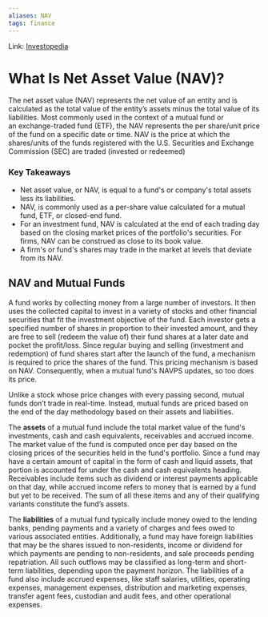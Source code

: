 ```yaml
---
aliases: NAV
tags: finance
---
```

Link: [Investopedia](https://www.investopedia.com/terms/n/nav.asp)

# What Is Net Asset Value (NAV)?
The net asset value (NAV) represents the net value of an entity and is calculated as the total value of the entity’s assets minus the total value of its liabilities. Most commonly used in the context of a mutual fund or an exchange-traded fund (ETF), the NAV represents the per share/unit price of the fund on a specific date or time. NAV is the price at which the shares/units of the funds registered with the U.S. Securities and Exchange Commission (SEC) are traded (invested or redeemed)

### Key Takeaways
-   Net asset value, or NAV, is equal to a fund's or company's total assets less its liabilities.
-   NAV, is commonly used as a per-share value calculated for a mutual fund, ETF, or closed-end fund.
-   For an investment fund, NAV is calculated at the end of each trading day based on the closing market prices of the portfolio's securities. For firms, NAV can be construed as close to its book value.
-   A firm's or fund's shares may trade in the market at levels that deviate from its NAV.

## NAV and Mutual Funds
A fund works by collecting money from a large number of investors. It then uses the collected capital to invest in a variety of stocks and other financial securities that fit the investment objective of the fund. Each investor gets a specified number of shares in proportion to their invested amount, and they are free to sell (redeem the value of) their fund shares at a later date and pocket the profit/loss. Since regular buying and selling (investment and redemption) of fund shares start after the launch of the fund, a mechanism is required to price the shares of the fund. This pricing mechanism is based on NAV. Consequently, when a mutual fund's NAVPS updates, so too does its price.

Unlike a stock whose price changes with every passing second, mutual funds don’t trade in real-time. Instead, mutual funds are priced based on the end of the day methodology based on their assets and liabilities.

The **assets** of a mutual fund include the total market value of the fund's investments, cash and cash equivalents, receivables and accrued income. The market value of the fund is computed once per day based on the closing prices of the securities held in the fund's portfolio. Since a fund may have a certain amount of capital in the form of cash and liquid assets, that portion is accounted for under the cash and cash equivalents heading. Receivables include items such as dividend or interest payments applicable on that day, while accrued income refers to money that is earned by a fund but yet to be received. The sum of all these items and any of their qualifying variants constitute the fund’s assets.

The **liabilities** of a mutual fund typically include money owed to the lending banks, pending payments and a variety of charges and fees owed to various associated entities. Additionally, a fund may have foreign liabilities that may be the shares issued to non-residents, income or dividend for which payments are pending to non-residents, and sale proceeds pending repatriation. All such outflows may be classified as long-term and short-term liabilities, depending upon the payment horizon. The liabilities of a fund also include accrued expenses, like staff salaries, utilities, operating expenses, management expenses, distribution and marketing expenses, transfer agent fees, custodian and audit fees, and other operational expenses.
